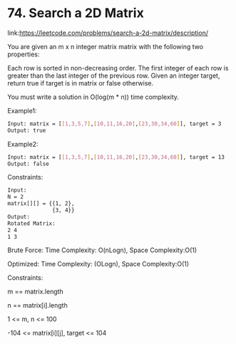 
# 74. Search a 2D Matrix


link:https://leetcode.com/problems/search-a-2d-matrix/description/

You are given an m x n integer matrix matrix with the following two properties:

Each row is sorted in non-decreasing order.
The first integer of each row is greater than the last integer of the previous row.
Given an integer target, return true if target is in matrix or false otherwise.

You must write a solution in O(log(m * n)) time complexity.

Example1:
```bash
Input: matrix = [[1,3,5,7],[10,11,16,20],[23,30,34,60]], target = 3
Output: true

```

Example2:
```bash
Input: matrix = [[1,3,5,7],[10,11,16,20],[23,30,34,60]], target = 13
Output: false
```



Constraints:

```bash
Input:
N = 2
matrix[][] = {{1, 2},
              {3, 4}}
Output: 
Rotated Matrix:
2 4
1 3
```



Brute Force: Time Complexity: O(nLogn), Space Complexity:O(1)

Optimized: Time Complexity: (OLogn), Space Complexity:O(1)



Constraints:

m == matrix.length

n == matrix[i].length

1 <= m, n <= 100

-104 <= matrix[i][j], target <= 104